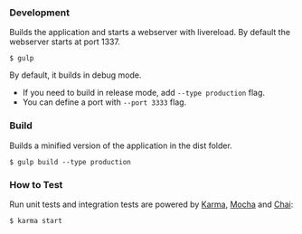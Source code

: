 ### Development
Builds the application and starts a webserver with livereload. By default the webserver starts at port 1337.

```shell
$ gulp
```

By default, it builds in debug mode.

* If you need to build in release mode, add `--type production` flag.
* You can define a port with `--port 3333` flag.


### Build
Builds a minified version of the application in the dist folder.

```shell
$ gulp build --type production
```
### How to Test

Run unit tests and integration tests are powered by [Karma](http://karma-runner.github.io/0.12/index.html), [Mocha](http://mochajs.org/) and [Chai](http://chaijs.com/):

```shell
$ karma start
```
